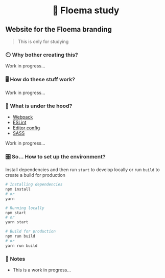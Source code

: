 <h1 align="center">
  💍 Floema study
</h1>

## Website for the Floema branding
> This is only for studying

<div style="color:#333333">

### 😶 Why bother creating this?

Work in progress...


### 🖥 How do these stuff work?

Work in progress...

### 🚜 What is under the hood?

- [Webpack](https://webpack.js.org/)
- [ESLint](https://eslint.org/)
- [Editor config](https://editorconfig.org/)
- [SASS](https://sass-lang.com/)

Work in progress...

### 🎛 So... How to set up the environment?

Install dependencies and then run `start` to develop locally or run `build` to create a build for production

```bash
# Installing dependencies
npm install
# or
yarn

# Running locally
npm start
# or
yarn start

# Build for production
npm run build
# or
yarn run build
```

### 📝 Notes

- This is a work in progress...

</div>
